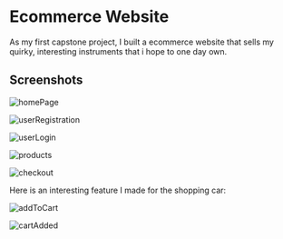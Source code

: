 
# Ecommerce Website

As my first capstone project, I built a ecommerce website that sells my quirky, interesting instruments that i hope to one day own. 


## Screenshots

![homePage](https://github.com/leannabonalba/Ecommerce-Capstone-Project/blob/main/images/READMEscreenshots/homePage.png?raw=true)

![userRegistration](https://github.com/leannabonalba/Ecommerce-Capstone-Project/blob/main/images/READMEscreenshots/userRegistration.png?raw=true)

![userLogin](https://github.com/leannabonalba/Ecommerce-Capstone-Project/blob/main/images/READMEscreenshots/userLogin.png?raw=true)

![products](https://github.com/leannabonalba/Ecommerce-Capstone-Project/blob/main/images/READMEscreenshots/products.png?raw=true)

![checkout](https://github.com/leannabonalba/Ecommerce-Capstone-Project/blob/main/images/READMEscreenshots/checkout.png?raw=true)

Here is an interesting feature I made for the shopping car:

![addToCart](https://github.com/leannabonalba/Ecommerce-Capstone-Project/blob/main/images/READMEscreenshots/addToCart.png?raw=true)

![cartAdded](https://github.com/leannabonalba/Ecommerce-Capstone-Project/blob/main/images/READMEscreenshots/cartAdded.png?raw=true)


